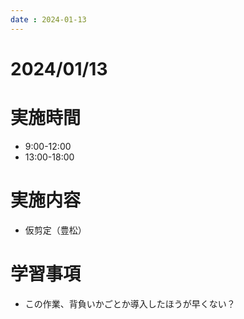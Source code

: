 ```yaml
---
date : 2024-01-13
---
```


# 2024/01/13

# 実施時間
- 9:00-12:00
- 13:00-18:00

# 実施内容
- 仮剪定（豊松）

# 学習事項
- この作業、背負いかごとか導入したほうが早くない？